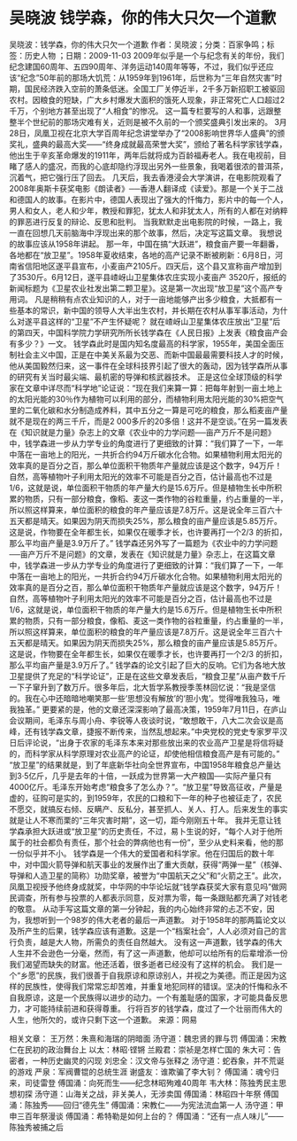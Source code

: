 # 吴晓波  钱学森，你的伟大只欠一个道歉

吴晓波：钱学森，你的伟大只欠一个道歉
作者：吴晓波；分类：百家争鸣；标签：历史人物 ；日期：2009-11-03
2009年似乎是一个与纪念有关的年份，我们纪念建国60周年、五四90周年、洋务运动140周年等等，不过，我们似乎还应该“纪念”50年前的那场大饥荒：从1959年到1961年，后世称为“三年自然灾害”时期，国民经济跌入空前的萧条低迷。全国工厂关停近半，2千多万新招职工被驱回农村。因粮食的短缺，广大乡村爆发大面积的饿死人现象，非正常死亡人口超过2千万，个别地方甚至出现了“人相食”的惨况。
这一篇专栏要写的人和事，远跟整整半个世纪前的那场灾难有关，近则是被不久前的一个颁奖盛典引发出来的。
3月28日，凤凰卫视在北京大学百周年纪念讲堂举办了“2008影响世界华人盛典”的颁奖礼，盛典的最高大奖——“终身成就最高荣誉大奖”，颁给了著名科学家钱学森，他出生于辛亥革命爆发的1911年，两年后就将成为百龄福寿老人。我在电视前，目睹了感人的盛况，而我的心底却隐约浮现出另外一些景象，我喝着很浓的普洱茶，沉着气，把它强行压了回去。
几天后，我去香港浸会大学演讲，在电影院观看了2008年奥斯卡获奖电影《朗读者》──香港人翻译成《读爱》。那是一个关于二战和德国人的故事。在影片中，德国人表现出了强大的忏悔力，影片中的每一个人，男人和女人，老人和少年，教授和罪犯，犹太人和非犹太人，所有的人都在对纳粹的罪恶进行反复的辩论、反思和批判。
当我默默走出电影院的时候，一路上，我一直在回想几天前脑海中浮现出来的那个故事，然后，决定写这篇文章。
我想说的故事应该从1958年讲起。
那一年，中国在搞“大跃进”，粮食亩产要一年翻番，各地都在“放卫星”。1958年夏收结束，各地的高产记录不断被刷新：6月8日，河南省信阳地区遂平县宣布，小麦亩产2105斤。四天后，这个县又宣称亩产增加到了3530斤。6月12日，遂平县嵖岈山卫星集体农庄实现小麦亩产 3520斤，报纸的新闻标题为《卫星农业社发出第二颗卫星》。这是第一次出现“放卫星”这个高产专用词。
凡是稍稍有点农业知识的人，对于一亩地能够产出多少粮食，大抵都有一些基本的常识，新中国的领导人大半出生农村，并长期在农村从事军事活动，为什么对遂平县这样的“卫星”不产生怀疑呢？
就在嵖岈山卫星集体农庄放出“卫星”后的第四天，中国科学院力学研究所所长钱学森在《人民日报》上发表《粮食亩产会有多少？》一文。
钱学森此时是国内知名度最高的科学家，1955年，美国全面压制社会主义中国，正是在中美关系最为交恶、而新中国最最需要科技人才的时候，他从美国毅然归来，这一事件在全球科技界引起了很大的轰动，因为钱学森所从事的研究有关当时最尖端、最机密的导弹和核武器技术。
正是这位全球顶级的科学家在文章中详尽而“科学地”论证说：“现在我们来算一算：把每年射到一亩土地上的太阳光能的30％作为植物可以利用的部分，而植物利用太阳光能的30%把空气里的二氧化碳和水分制造成养料，其中五分之一算是可吃的粮食，那么稻麦亩产量就不是现在的两三千斤，而是2 000多斤的20多倍！这并不是空谈。”在另一篇发表在《知识就是力量》杂志上的文章《农业中的力学问题──亩产万斤不是问题》中，钱学森进一步从力学专业的角度进行了更细致的计算：“我们算了一下，一年中落在一亩地上的阳光，一共折合约94万斤碳水化合物。如果植物利用太阳光的效率真的是百分之百，那么单位面积干物质年产量就应该是这个数字，94万斤！自然，高等植物叶子利用太阳光的效率不可能是百分之百，估计最高也不过是1/6，这就是说，单位面积干物质的年产量大约是15.6万斤。但是植物生长中所积累的物质，只有一部分粮食，像稻、麦这一类作物的谷粒重量，约占重量的一半，所以照这样算来，单位面积的粮食的年产量应该是7.8万斤。这是说全年三百六十五天都是晴天。如果因为阴天而损失25%，那么粮食的亩产量应该是5.85万斤。这是说，作物要在全年都生长，如果仅在暖季才长，也许要再打一个2/3 的折扣，那么平均亩产量是3.9万斤了。”
钱学森还另外写了一篇题为《农业中的力学问题──亩产万斤不是问题》的文章，发表在《知识就是力量》杂志上，在这篇文章中，钱学森进一步从力学专业的角度进行了更细致的计算：“我们算了一下，一年中落在一亩地上的阳光，一共折合约94万斤碳水化合物。如果植物利用太阳光的效率真的是百分之百，那么单位面积干物质年产量就应该是这个数字，94万斤！自然，高等植物叶子利用太阳光的效率不可能是百分之百，估计最高也不过是1/6，这就是说，单位面积干物质的年产量大约是15.6万斤。但是植物生长中所积累的物质，只有一部分粮食，像稻、麦这一类作物的谷粒重量，约占重量的一半，所以照这样算来，单位面积的粮食的年产量应该是7.8万斤。这是说全年三百六十五天都是晴天。如果因为阴天而损失25%，那么粮食的亩产量应该是5.85万斤。这是说，作物要在全年都生长，如果仅在暖季才长，也许要再打一个2/3 的折扣，那么平均亩产量是3.9万斤了。”
钱学森的论文引起了巨大的反响。它们为各地大放卫星提供了充足的“科学论证”，正是在这些文章发表后，“粮食卫星”从亩产数千斤一下子窜升到了数万斤。很多年后，北大哲学系教授季羡林回忆说：“我是坚信的。我在心中还暗暗地嘲笑那一些‘思想没有解放’的‘胆小鬼’。觉得唯我独马，唯我独革。”
更要紧的是，他的文章还深深影响了最高决策，1959年7月11日，在庐山会议期间，毛泽东与周小舟、李锐等人夜谈时说，“敢想敢干，八大二次会议是高峰，还有钱学森文章，捷报不断传来，当然乱想起来。”中央党校的党史专家罗平汉日后评论说，“出身于农家的毛泽东本来对那些放出来的农业高产卫星是将信将疑的，而科学家从科学原理对农业高产的论证，却使他相信粮食高产是有可能的。”
“放卫星”的结果就是，到了年底新华社向全世界宣布，中国1958年粮食总产量达到3·5亿斤，几乎是去年的十倍，一跃成为世界第一大产粮国──实际产量只有4000亿斤。毛泽东开始考虑“粮食多了怎么办？”。“放卫星”导致高征收，产量是虚的，征购可是实的，到1959年，农民的口粮和下一年的种子也被征走了，农民不愿交，就搞反右倾、反瞒产、反私分，甚至抓人、关人、打人。后来发生的事实就是让人不寒而栗的“三年灾害时期”，这一切，距今刚刚五十年。
我并无意让钱学森承担大跃进或“放卫星”的历史责任，不过，易卜生说的好，“每个人对于他所属于的社会都负有责任，那个社会的弊病他也有一份”，至少从史料来看，他的那一份似乎并不小。
钱学森是一个伟大的爱国者和科学家。他在归国后的数十年中，对中国火箭导弹和航天事业的发展作出了重大贡献，获得“两弹一星”（核弹、导弹和人造卫星的简称）功勋奖章，被誉为“中国航天之父”和“火箭之王”。此次，凤凰卫视授予他终身成就奖，中华网的中华论坛就“钱学森获奖大家有意见吗”做网民调查，所有参与投票的人都表示同意，反对票为零，每一条跟贴都充满了对钱老的敬意。
从动手写这篇文章的第一分钟起，我的内心始终非常的忐忑不安，因为，我想听到一个98岁的伟大老者的最后一声道歉。
对于1958年的那两篇论文以及所产生的后果，钱学森应该有道歉。这是一个“档案社会”，人人必须对自己的言行负责，越是大人物，所需负的责任自然越大。
没有这一声道歉，钱学森的伟大人生并不会逊色一分毫，然而，有了这一声道歉，他却可以给所有的后辈增添一份我们渴望而缺失的财富。他还活着，很多逝者已经没有了这样的机会。
我们是一个“乡愿”的民族，我们很善于自我原谅和原谅别人，并视之为美德。而正是因为这样的民族性，使得我们常常忘却苦难，并重复地犯同样的错误。坚决的忏悔和永不自我原谅，这是一个民族得以进步的动力。一个有羞耻感的国家，才可能具备反思力，才可能持续前进和获得尊重。
行将百岁的钱学森，度过了一个壮丽而伟大的人生，他所欠的，或许只剩下这一个道歉。
来源：网易

相关文章：
王万然：朱熹和海瑞的阴暗面
汤守道：魏忠贤的罪与罚
傅国涌：宋教仁在民初的政治舞台上
以太：林昭·铿锵
兰殿君：崇祯是怎样亡国的
朱大可：告密者，一种历史幽灵的闪现
刘忠全：汉文帝与张释之
汤守道：蛇吞象，并不荒诞的游戏
严泉：军阀曹锟的总统生涯
谢盛友：谁欺骗了李大钊？
傅国涌：魂兮归来，司徒雷登
傅国涌：向死而生——纪念林昭殉难40周年
韦大林：陈独秀民主思想初探
汤守道：山海关之战，非关美人，无涉卖国
傅国涌：林昭四十年祭
傅国涌：陈独秀——回归“德先生”
傅国涌：宋教仁——为宪法流血第一人
汤守道：甲申三百年祭漫谈
傅国涌：希特勒是如何上台的？
傅国涌：“还有一点人味儿”——陈独秀被捕之后